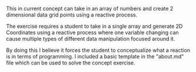 This in current concept can take in an array of numbers and create 2 dimensional data grid points using
a reactive process.

The exercise requires a student to take in a single array and generate 2D Coordinates
using a reactive process where one variable changing can cause multiple types of different data manipulation 
focused around it.

By doing this I believe it forces the student to conceptualize what a reaction is in terms of programming. 
I included a basic template in the "about.md" file which can be used to solve the concept exercise.
